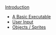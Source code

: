 
[Introduction](introduction.md)

* [A Basic Executable](ex1.md)
* [User Input](ex2.md)
* [Objects / Sprites](ex3.md)
